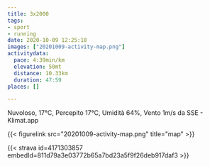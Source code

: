 ```yaml
---
title: 3x2000
tags:
- sport
- running
date: 2020-10-09 12:25:18
images: ["20201009-activity-map.png"]
activitydata:
  pace: 4:39min/km
  elevation: 50mt
  distance: 10.33km
  duration: 47:59
places: []

---
```


Nuvoloso, 17°C, Percepito 17°C, Umidità 64%, Vento 1m/s da SSE - Klimat.app



{{< figurelink src="20201009-activity-map.png" title="map" >}}


{{< strava id=4171303857 embedId=811d79a3e03772b65a7bd23a5f9f26deb917daf3 >}}
